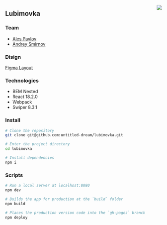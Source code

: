 <a style="float: right" href='https://github.com/untitled-dream/lubimovka/blob/react/README.en.md'><img src='https://img.shields.io/badge/Читать на русском-blue'/></a>

## __Lubimovka__

### Team
- [Ales Pavlov](https://github.com/pavlovales/)
- [Andrey Smirnov](https://github.com/untitled-dream/)

### Disign
[Figma Layout](https://www.figma.com/file/8RmFow9sgbN1Z1A2GTUY96/Lubimovka?node-id=0%3A337)

### Technologies
- BEM Nested
- React 18.2.0
- Webpack
- Swiper 8.3.1

### Install

```bash
# Clone the repository
git clone git@github.com:untitled-dream/lubimovka.git

# Enter the project directory
cd lubimovka

# Install dependencies
npm i
```

### Scripts

```bash
# Run a local server at localhost:8080
npm dev

# Builds the app for production at the `build` folder
npm build

# Places the production version code into the `gh-pages` branch
npm deploy
```